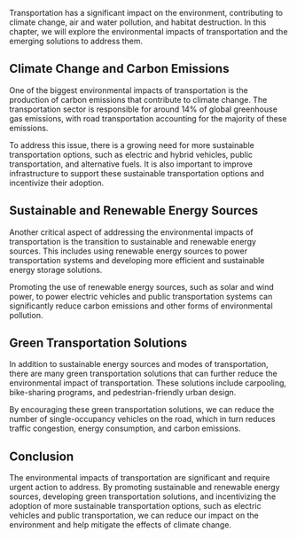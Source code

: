 
Transportation has a significant impact on the environment, contributing to climate change, air and water pollution, and habitat destruction. In this chapter, we will explore the environmental impacts of transportation and the emerging solutions to address them.

Climate Change and Carbon Emissions
-----------------------------------

One of the biggest environmental impacts of transportation is the production of carbon emissions that contribute to climate change. The transportation sector is responsible for around 14% of global greenhouse gas emissions, with road transportation accounting for the majority of these emissions.

To address this issue, there is a growing need for more sustainable transportation options, such as electric and hybrid vehicles, public transportation, and alternative fuels. It is also important to improve infrastructure to support these sustainable transportation options and incentivize their adoption.

Sustainable and Renewable Energy Sources
----------------------------------------

Another critical aspect of addressing the environmental impacts of transportation is the transition to sustainable and renewable energy sources. This includes using renewable energy sources to power transportation systems and developing more efficient and sustainable energy storage solutions.

Promoting the use of renewable energy sources, such as solar and wind power, to power electric vehicles and public transportation systems can significantly reduce carbon emissions and other forms of environmental pollution.

Green Transportation Solutions
------------------------------

In addition to sustainable energy sources and modes of transportation, there are many green transportation solutions that can further reduce the environmental impact of transportation. These solutions include carpooling, bike-sharing programs, and pedestrian-friendly urban design.

By encouraging these green transportation solutions, we can reduce the number of single-occupancy vehicles on the road, which in turn reduces traffic congestion, energy consumption, and carbon emissions.

Conclusion
----------

The environmental impacts of transportation are significant and require urgent action to address. By promoting sustainable and renewable energy sources, developing green transportation solutions, and incentivizing the adoption of more sustainable transportation options, such as electric vehicles and public transportation, we can reduce our impact on the environment and help mitigate the effects of climate change.
